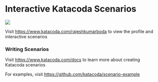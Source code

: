 # Interactive Katacoda Scenarios

[![](http://shields.katacoda.com/katacoda/rajeshkumarboda/count.svg)](https://www.katacoda.com/rajeshkumarboda "Get your profile on Katacoda.com")

Visit https://www.katacoda.com/rajeshkumarboda to view the profile and interactive scenarios

### Writing Scenarios
Visit https://www.katacoda.com/docs to learn more about creating Katacoda scenarios

For examples, visit https://github.com/katacoda/scenario-example
